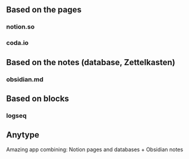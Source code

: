 ## Based on the pages
### notion.so
### coda.io

## Based on the notes (database, Zettelkasten)
### obsidian.md

## Based on blocks
### logseq

## Anytype
Amazing app combining: Notion pages and databases + Obsidian notes
